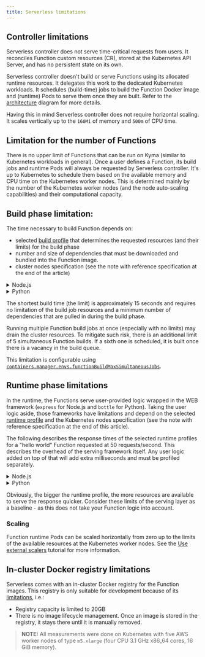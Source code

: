 ```yaml
---
title: Serverless limitations
---
```


## Controller limitations
Serverless controller does not serve time-critical requests from users.
It reconciles Function custom resources (CR), stored at the Kubernetes API Server, and has no persistent state on its own.

Serverless controller doesn't build or serve Functions using its allocated runtime resources. It delegates this work to the dedicated Kubernetes workloads. It schedules (build-time) jobs to build the Function Docker image and (runtime) Pods to serve them once they are built. 
Refer to the [architecture](../../05-technical-reference/00-architecture/svls-01-architecture.md) diagram for more details.

Having this in mind Serverless controller does not require horizontal scaling.
It scales vertically up to the `160Mi` of memory and `500m` of CPU time.

## Limitation for the number of Functions
There is no upper limit of Functions that can be run on Kyma (similar to Kubernetes workloads in general). Once a user defines a Function, its build jobs and runtime Pods will always be requested by Serverless controller. It's up to Kubernetes to schedule them based on the available memory and CPU time on the Kubernetes worker nodes. This is determined mainly by the number of the Kubernetes worker nodes (and the node auto-scaling capabilities) and their computational capacity.

## Build phase limitation:
The time necessary to build Function depends on:
 - selected [build profile](../../05-technical-reference/svls-08-available-presets.md#build-jobs-resources) that determines the requested resources (and their limits) for the build phase 
 - number and size of dependencies that must be downloaded and bundled into the Function image.
 - cluster nodes specification (see the note with reference specification at the end of the article)

<div tabs name="build" group="function-build-times">
  <details>
  <summary label="nodejs">
  Node.js 
  </summary>

|                 | local-dev | no profile (no limits for resource) |
|-----------------|-----------|-------------------------------------|
| no dependencies | 24 sec    | 15 sec                              |
| 2 dependencies  | 26 sec    | 16 sec                              |

  </details>
  <details>
  <summary label="python">
  Python
  </summary>

|                 | local-dev | no profile (no limits for resource) |
|-----------------|-----------|-------------------------------------|
| no dependencies | 30 sec    | 16 sec                              |
| 2 dependencies  | 32 sec    | 20 sec                              |

  </details>
</div>

The shortest build time (the limit) is approximately 15 seconds and requires no limitation of the build job resources and a minimum number of dependencies that are pulled in during the build phase.

Running multiple Function build jobs at once (especially with no limits) may drain the cluster resources. To mitigate such risk, there is an additional limit of 5 simultaneous Function builds. If a sixth one is scheduled, it is built once there is a vacancy in the build queue.

This limitation is configurable using [`containers.manager.envs.functionBuildMaxSimultaneousJobs`](../../05-technical-reference/00-configuration-parameters/svls-01-serverless-chart.md#configurable-parameters).


## Runtime phase limitations
In the runtime, the Functions serve user-provided logic wrapped in the WEB framework (`express` for Node.js and `bottle` for Python). Taking the user logic aside, those frameworks have limitations and depend on the selected [runtime profile](../../05-technical-reference/svls-08-available-presets.md#functions-resources) and the Kubernetes nodes specification (see the note with reference specification at the end of this article).

The following describes the response times of the selected runtime profiles for a "hello world" Function requested at 50 requests/second. This describes the overhead of the serving framework itself. Any user logic added on top of that will add extra milliseconds and must be profiled separately.


<div tabs name="steps" group="function-response-times">
  <details>
  <summary label="nodejs">
  Node.js 
  </summary>
|                               | XL     | L      | M      | S      | XS      |
|-------------------------------|--------|--------|--------|--------|---------|
| response time [avarage]       | ~13ms  | 13ms   | ~15ms  | ~60ms  | ~400ms  |
| response time [95 percentile] | ~20ms  | ~30ms  | ~70ms  | ~200ms | ~800ms  |
| response time [99 percentile] | ~200ms | ~200ms | ~220ms | ~500ms | ~1.25ms |


  </details>
  <details>
  <summary label="python">
  Python
  </summary>

|                               | XL     | L      | M      | S      |
|-------------------------------|--------|--------|--------|--------|
| response time [avarage]       | ~11ms  | 12ms   | ~12ms  | ~14ms  |
| response time [95 percentile] | ~25ms  | ~25ms  | ~25ms  | ~25ms  |
| response time [99 percentile] | ~175ms | ~180ms | ~210ms | ~280ms |
  </details>
</div>

Obviously, the bigger the runtime profile, the more resources are available to serve the response quicker. Consider these limits of the serving layer as a baseline - as this does not take your Function logic into account.


### Scaling

Function runtime Pods can be scaled horizontally from zero up to the limits of the available resources at the Kubernetes worker nodes.
See the [Use external scalers](../../03-tutorials/00-serverless/svls-15-use-external-scalers.md) tutorial for more information.

## In-cluster Docker registry limitations

Serverless comes with an in-cluster Docker registry for the Function images.
This registry is only suitable for development because of its [limitations](../serverless/svls-03-container-registries.md), i.e.:
 - Registry capacity is limited to 20GB
 - There is no image lifecycle management. Once an image is stored in the registry, it stays there until it is manually removed.

> **NOTE:** All measurements were done on Kubernetes with five AWS worker nodes of type `m5.xlarge` (four CPU 3.1 GHz x86_64 cores, 16 GiB memory).
